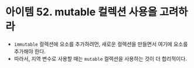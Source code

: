 # 아이템 52. mutable 컬렉션 사용을 고려하라

- `immutable` 컬렉션에 요소를 추가하려먼, 새로운 컬렉션을 만들면서 여기에 요소를 추가해야 한다.
- 따라서, 지역 변수로 사용할 때는 `mutable` 컬렉션을 사용하는 것이 더 합리적이다.
